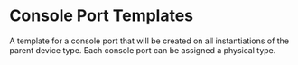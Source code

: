 # Console Port Templates

A template for a console port that will be created on all instantiations of the parent device type. Each console port can be assigned a physical type.
